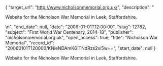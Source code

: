 {
  "target_url": "http://www.nicholsonmemorial.org.uk/", 
  "description": "<p>Website for the Nicholson War Memorial in Leek, Staffordshire.</p>\n", 
  "end_date": null, 
  "date": "2006-01-01T12:00:00", 
  "slug": 12782, 
  "subject": "First World War Centenary, 2014-18", 
  "publisher": "nicholsonmemorial.org.uk", 
  "open_access": true, 
  "title": "Nicholson War Memorial", 
  "record_id": "20060101T120000/KNieNDAmKGiTNdRzs2xi5w==", 
  "start_date": null
}

<p>Website for the Nicholson War Memorial in Leek, Staffordshire.</p>
